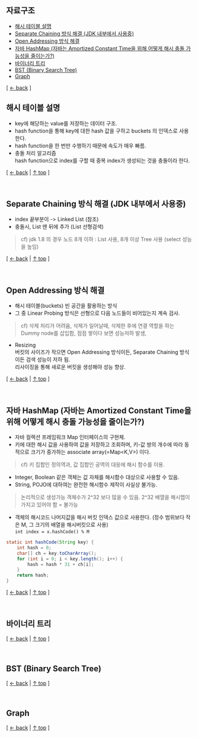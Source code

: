 ## 자료구조
- [해시 테이블 설명](#해시-테이블-설명)
- [Separate Chaining 방식 해결 (JDK 내부에서 사용중)](#separate-chaining-방식-해결-jdk-내부에서-사용중)
- [Open Addressing 방식 해결](#open-addressing-방식-해결)
- [자바 HashMap (자바는 Amortized Constant Time을 위해 어떻게 해시 충돌 가능성을 줄이는가?)](#자바-hashmap-자바는-amortized-constant-time을-위해-어떻게-해시-충돌-가능성을-줄이는가)
- [바이너리 트리](#바이너리-트리)
- [BST (Binary Search Tree)](#bst-binary-search-tree)
- [Graph](#graph)

[ [← back](https://github.com/cholnh/study-cs#-자료구조-) ]

## 해시 테이블 설명
- key에 해당하는 value를 저장하는 데이터 구조.
- hash function을 통해 key에 대한 hash 값을 구하고 buckets 의 인덱스로 사용한다.
- hash function을 한 번만 수행하기 때문에 속도가 매우 빠름.
- 충돌 처리 알고리즘   
hash function으로 index를 구할 때 중복 index가 생성되는 것을 충돌이라 한다.

[ [← back](https://github.com/cholnh/study-cs#-자료구조-) | [↑ top](https://github.com/cholnh/study-cs/blob/main/post/question/data-structure/index.md#자료구조) ]

<br/>

## Separate Chaining 방식 해결 (JDK 내부에서 사용중)
- index 끝부분이 -> Linked List (참조)
- 충돌시, List 맨 뒤에 추가 (List 선형검색)
> cf) jdk 1.8 의 경우 노드 8개 이하 : List 사용, 8개 이상 Tree 사용 (select 성능을 높임)

[ [← back](https://github.com/cholnh/study-cs#-자료구조-) | [↑ top](https://github.com/cholnh/study-cs/blob/main/post/question/data-structure/index.md#자료구조) ]

<br/>

## Open Addressing 방식 해결
- 해시 테이블(buckets) 빈 공간을 활용하는 방식
- 그 중 Linear Probing 방식은 선형으로 다음 노드들이 비어있는지 계속 검사.
> cf) 삭제 처리가 어려움, 삭제가 일어날때, 삭제한 후에 연결 역할을 하는 Dummy node를 삽입함, 점점 쌓이다 보면 성능저하 발생,

- Resizing  
버킷의 사이즈가 작으면 Open Addressing 방식이든, Separate Chaining 방식이든 검색 성능이 저하 됨.  
리사이징을 통해 새로운 버킷을 생성해야 성능 향상.

[ [← back](https://github.com/cholnh/study-cs#-자료구조-) | [↑ top](https://github.com/cholnh/study-cs/blob/main/post/question/data-structure/index.md#자료구조) ]

<br/>

## 자바 HashMap (자바는 Amortized Constant Time을 위해 어떻게 해시 충돌 가능성을 줄이는가?)
- 자바 컬렉션 프레임워크 Map 인터페이스의 구현체.
- 키에 대한 해시 값을 사용하여 값을 저장하고 조회하며, 키-값 쌍의 개수에 따라 동적으로 크기가 중가하는 associate array(=Map<K,V>) 이다.
> cf) 키 집합인 정의역과, 값 집합인 공역의 대응에 해시 함수를 이용.

- Integer, Boolean 같은 객체는 값 자체를 해시함수 대상으로 사용할 수 있음.
- String, POJO에 대하여는 완전한 해시함수 제작이 사실상 불가능.
> 논리적으로 생성가능 객체수가 2^32 보다 많을 수 있음. 2^32 배열을 해시맵이 가지고 있어야 함 = 불가능

- 객체의 해시코드 나머지값을 해시 버킷 인덱스 값으로 사용한다. (정수 범위보다 작은 M, 그 크기의 배열을 해시버킷으로 사용)  
` int index = x.hashCode() % M  `

```java
static int hashCode(String key) {
    int hash = 0;
    char[] ch = key.toCharArray();
    for (int i = 0; i < key.length(); i++) {
        hash = hash * 31 + ch[i];
    }
    return hash;
}
```

[ [← back](https://github.com/cholnh/study-cs#-자료구조-) | [↑ top](https://github.com/cholnh/study-cs/blob/main/post/question/data-structure/index.md#자료구조) ]

<br/>

## 바이너리 트리

[ [← back](https://github.com/cholnh/study-cs#-자료구조-) | [↑ top](https://github.com/cholnh/study-cs/blob/main/post/question/data-structure/index.md#자료구조) ]

<br/>

## BST (Binary Search Tree)

[ [← back](https://github.com/cholnh/study-cs#-자료구조-) | [↑ top](https://github.com/cholnh/study-cs/blob/main/post/question/data-structure/index.md#자료구조) ]

<br/>

## Graph

[ [← back](https://github.com/cholnh/study-cs#-자료구조-) | [↑ top](https://github.com/cholnh/study-cs/blob/main/post/question/data-structure/index.md#자료구조) ]